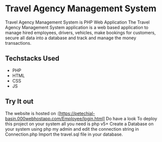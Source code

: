 # Travel Agency Management System

Travel Agency Management System is PHP Web Application 
The Travel Agency Management System application is a web based application to manage hired employees, drivers, vehicles, make bookings for customers, secure all data into a database and track and manage the money transactions.
## **Techstacks Used** 
- PHP 
- HTML
- CSS
- JS

## **Try It out**
The website is hosted on :[https://petechial-basin.000webhostapp.com/Employee/login.html] Do have a look To deploy this project on your system all you need is php v5+ Create a Database on your system using php my admin and edit the connection string in Connection.php Import the travel.sql file in your database.
